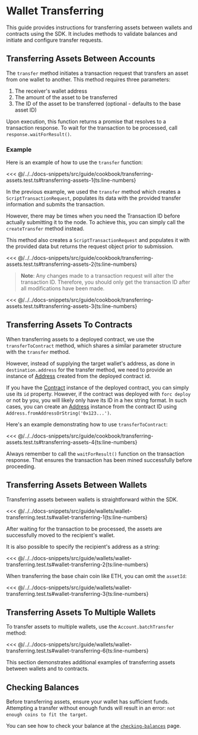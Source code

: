 # Wallet Transferring

This guide provides instructions for transferring assets between wallets and contracts using the SDK. It includes methods to validate balances and initiate and configure transfer requests.

## Transferring Assets Between Accounts

The `transfer` method initiates a transaction request that transfers an asset from one wallet to another. This method requires three parameters:

1. The receiver's wallet address
2. The amount of the asset to be transferred
3. The ID of the asset to be transferred (optional - defaults to the base asset ID)

Upon execution, this function returns a promise that resolves to a transaction response. To wait for the transaction to be processed, call `response.waitForResult()`.

### Example

Here is an example of how to use the `transfer` function:

<<< @/../../docs-snippets/src/guide/cookbook/transferring-assets.test.ts#transferring-assets-1{ts:line-numbers}

In the previous example, we used the `transfer` method which creates a `ScriptTransactionRequest`, populates its data with the provided transfer information and submits the transaction.

However, there may be times when you need the Transaction ID before actually submitting it to the node. To achieve this, you can simply call the `createTransfer` method instead.

This method also creates a `ScriptTransactionRequest` and populates it with the provided data but returns the request object prior to submission.

<<< @/../../docs-snippets/src/guide/cookbook/transferring-assets.test.ts#transferring-assets-2{ts:line-numbers}

> **Note**: Any changes made to a transaction request will alter the transaction ID. Therefore, you should only get the transaction ID after all modifications have been made.

<<< @/../../docs-snippets/src/guide/cookbook/transferring-assets.test.ts#transferring-assets-3{ts:line-numbers}

## Transferring Assets To Contracts

When transferring assets to a deployed contract, we use the `transferToContract` method, which shares a similar parameter structure with the `transfer` method.

However, instead of supplying the target wallet's address, as done in `destination.address` for the transfer method, we need to provide an instance of [Address](../types/address.md) created from the deployed contract id.

If you have the [Contract](../contracts/) instance of the deployed contract, you can simply use its `id` property. However, if the contract was deployed with `forc deploy` or not by you, you will likely only have its ID in a hex string format. In such cases, you can create an [Address](../types/address.md) instance from the contract ID using `Address.fromAddressOrString('0x123...')`.

Here's an example demonstrating how to use `transferToContract`:

<<< @/../../docs-snippets/src/guide/cookbook/transferring-assets.test.ts#transferring-assets-4{ts:line-numbers}

Always remember to call the `waitForResult()` function on the transaction response. That ensures the transaction has been mined successfully before proceeding.


## Transferring Assets Between Wallets

Transferring assets between wallets is straightforward within the SDK.

<<< @/../../docs-snippets/src/guide/wallets/wallet-transferring.test.ts#wallet-transferring-1{ts:line-numbers}

After waiting for the transaction to be processed, the assets are successfully moved to the recipient's wallet.

It is also possible to specify the recipient's address as a string:

<<< @/../../docs-snippets/src/guide/wallets/wallet-transferring.test.ts#wallet-transferring-2{ts:line-numbers}

When transferring the base chain coin like ETH, you can omit the `assetId`:

<<< @/../../docs-snippets/src/guide/wallets/wallet-transferring.test.ts#wallet-transferring-3{ts:line-numbers}

## Transferring Assets To Multiple Wallets

To transfer assets to multiple wallets, use the `Account.batchTransfer` method:

<<< @/../../docs-snippets/src/guide/wallets/wallet-transferring.test.ts#wallet-transferring-6{ts:line-numbers}

This section demonstrates additional examples of transferring assets between wallets and to contracts.


## Checking Balances

Before transferring assets, ensure your wallet has sufficient funds. Attempting a transfer without enough funds will result in an error: `not enough coins to fit the target`.

You can see how to check your balance at the [`checking-balances`](./checking-balances.md) page.